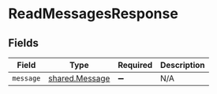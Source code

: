 # ReadMessagesResponse


## Fields

| Field                                            | Type                                             | Required                                         | Description                                      |
| ------------------------------------------------ | ------------------------------------------------ | ------------------------------------------------ | ------------------------------------------------ |
| `message`                                        | [shared.Message](../../models/shared/message.md) | :heavy_minus_sign:                               | N/A                                              |